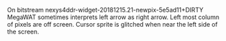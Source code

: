 On bitstream nexys4ddr-widget-20181215.21-newpix-5e5ad11+DIRTY MegaWAT sometimes interprets left arrow as right arrow.
Left most column of pixels are off screen.
Cursor sprite is glitched when near the left side of the screen.

